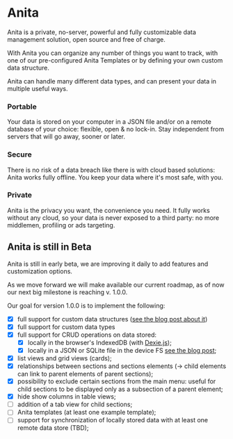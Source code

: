 # Anita

Anita is a private, no-server, powerful and fully customizable data management solution, open source and free of charge. 

With Anita you can organize any number of things you want to track, with one of our pre-configured Anita Templates or by defining your own custom data structure. 

Anita can handle many different data types, and can present your data in multiple useful ways.

### Portable

Your data is stored on your computer in a JSON file and/or on a remote database of your choice: flexible, open & no lock-in. Stay independent from servers that will go away, sooner or later.

### Secure

There is no risk of a data breach like there is with cloud based solutions: Anita works fully offline. You keep your data where it's most safe, with you.

### Private

Anita is the privacy you want, the convenience you need. It fully works without any cloud, so your data is never exposed to a third party: no more middlemen, profiling or ads targeting.

## Anita is still in Beta

Anita is still in early beta, we are improving it daily to add features and customization options.

As we move forward we will make available our current roadmap, as of now our next big milestone is reaching v. 1.0.0.

Our goal for version 1.0.0 is to implement the following:

- [X] full support for custom data structures ([see the blog post about it](https://anita-app.com/blog/articles/most-secure-cloud.html))
- [X] full support for custom data types
- [X] full support for CRUD operations on data stored:
  - [X] locally in the browser's IndexedDB (with [Dexie.js](https://dexie.org/));
  - [X] locally in a JSON or SQLite file in the device FS [see the blog post](https://anita-app.com/blog/articles/sqlite-in-a-pwa-with-file-system-access-api.html);
- [X] list views and grid views (cards);
- [X] relationships between sections and sections elements (-> child elements can link to parent elements of parent sections);
- [X] possibility to exclude certain sections from the main menu: useful for child sections to be displayed only as a subsection of a parent element;
- [X] hide show columns in table views;
- [ ] addition of a tab view for child sections;
- [ ] Anita templates (at least one example template); 
- [ ] support for synchronization of locally stored data with at least one remote data store (TBD);
